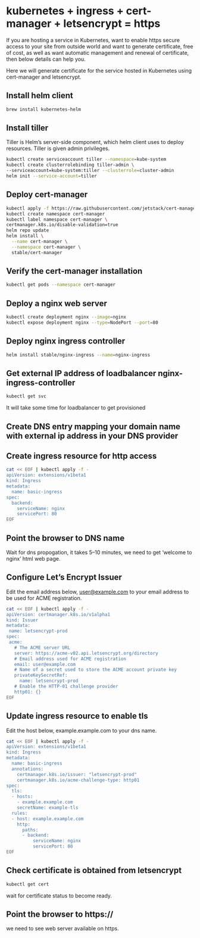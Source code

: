 # kubernetes + ingress + cert-manager + letsencrypt = https

If you are hosting a service in Kubernetes, want to enable https secure access to your site from outside world and want to generate certificate, free of cost, as well as want automatic management and renewal of certificate, then below details can help you.

Here we will generate certificate for the service hosted in Kubernetes using cert-manager and letsencrypt.

## Install helm client

```sh
brew install kubernetes-helm
```

## Install tiller

Tiller is Helm’s server-side component, which helm client uses to deploy resources. Tiller is given admin privileges.

```sh
kubectl create serviceaccount tiller --namespace=kube-system
kubectl create clusterrolebinding tiller-admin \
--serviceaccount=kube-system:tiller --clusterrole=cluster-admin
helm init --service-account=tiller
```

## Deploy cert-manager

```sh
kubectl apply -f https://raw.githubusercontent.com/jetstack/cert-manager/release-0.6/deploy/manifests/00-crds.yaml
kubectl create namespace cert-manager
kubectl label namespace cert-manager \
certmanager.k8s.io/disable-validation=true
helm repo update
helm install \
  --name cert-manager \
  --namespace cert-manager \
  stable/cert-manager
```

## Verify the cert-manager installation

```sh
kubectl get pods --namespace cert-manager
```

## Deploy a nginx web server

```sh
kubectl create deployment nginx --image=nginx
kubectl expose deployment nginx --type=NodePort --port=80
```

## Deploy nginx ingress controller

```sh
helm install stable/nginx-ingress --name=nginx-ingress
```

## Get external IP address of loadbalancer nginx-ingress-controller

```sh
kubectl get svc
```

It will take some time for loadbalancer to get provisioned


## Create DNS entry mapping your domain name with external ip address in your DNS provider

## Create ingress resource for http access

```sh
cat << EOF | kubectl apply -f -
apiVersion: extensions/v1beta1
kind: Ingress
metadata:
  name: basic-ingress
spec:
  backend:
    serviceName: nginx
    servicePort: 80
EOF
```

## Point the browser to DNS name

Wait for dns propogation, it takes 5–10 minutes, we need to get ‘welcome to nginx’ html web page.

## Configure Let’s Encrypt Issuer

Edit the email address below, user@example.com to your email address to be used for ACME registration.

```sh
cat << EOF | kubectl apply -f -
apiVersion: certmanager.k8s.io/v1alpha1
kind: Issuer
metadata:
 name: letsencrypt-prod
spec:
 acme:
   # The ACME server URL
   server: https://acme-v02.api.letsencrypt.org/directory
   # Email address used for ACME registration
   email: user@example.com
   # Name of a secret used to store the ACME account private key
   privateKeySecretRef:
     name: letsencrypt-prod
   # Enable the HTTP-01 challenge provider
   http01: {}
EOF
```

## Update ingress resource to enable tls

Edit the host below, example.example.com to your dns name.

```sh
cat << EOF | kubectl apply -f -
apiVersion: extensions/v1beta1
kind: Ingress
metadata:
  name: basic-ingress
  annotations:
    certmanager.k8s.io/issuer: "letsencrypt-prod"
    certmanager.k8s.io/acme-challenge-type: http01
spec:
  tls:
  - hosts:
    - example.example.com
    secretName: example-tls
  rules:
  - host: example.example.com
    http:
      paths:
      - backend:
          serviceName: nginx
          servicePort: 80
EOF
```

## Check certificate is obtained from letsencrypt

```sh
kubectl get cert
```

wait for certificate status to become ready.

## Point the browser to https://<dnsname>

we need to see web server available on https.